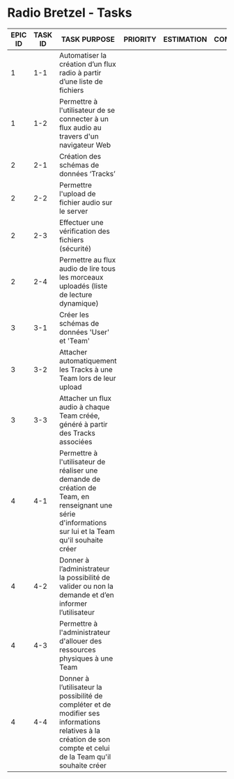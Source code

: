 # Radio Bretzel - Tasks

EPIC ID | TASK ID | TASK PURPOSE | PRIORITY | ESTIMATION | COMMENTS
--------|---------|--------------|----------|------------|---------
1 | 1-1 | Automatiser la création d’un flux radio à partir d’une liste de fichiers | | |
1 | 1-2 | Permettre à l'utilisateur de se connecter à un flux audio au travers d'un navigateur Web | | |
2 | 2-1 | Création des schémas de données ‘Tracks’ | | |
2 | 2-2 | Permettre l'upload de fichier audio sur le server | | |
2 | 2-3 | Effectuer une vérification des fichiers (sécurité) | | |
2 | 2-4 | Permettre au flux audio de lire tous les morceaux uploadés (liste de lecture dynamique) | | |
3 | 3-1 | Créer les schémas de données 'User' et 'Team' | | |
3 | 3-2 | Attacher automatiquement les Tracks à une Team lors de leur upload | | |
3 | 3-3 | Attacher un flux audio à chaque Team créée, généré à partir des Tracks associées | | |
4 | 4-1 | Permettre à l'utilisateur de réaliser une demande de création de Team, en renseignant une série d'informations sur lui et la Team qu'il souhaite créer | | |
4 | 4-2 | Donner à l’administrateur la possibilité de valider ou non la demande et d’en informer l’utilisateur | | |
4 | 4-3 | Permettre à l'administrateur d'allouer des ressources physiques à une Team | | |
4 | 4-4 | Donner à l’utilisateur la possibilité de compléter et de modifier ses informations relatives à la création de son compte et celui de la Team qu'il souhaite créer | | |
